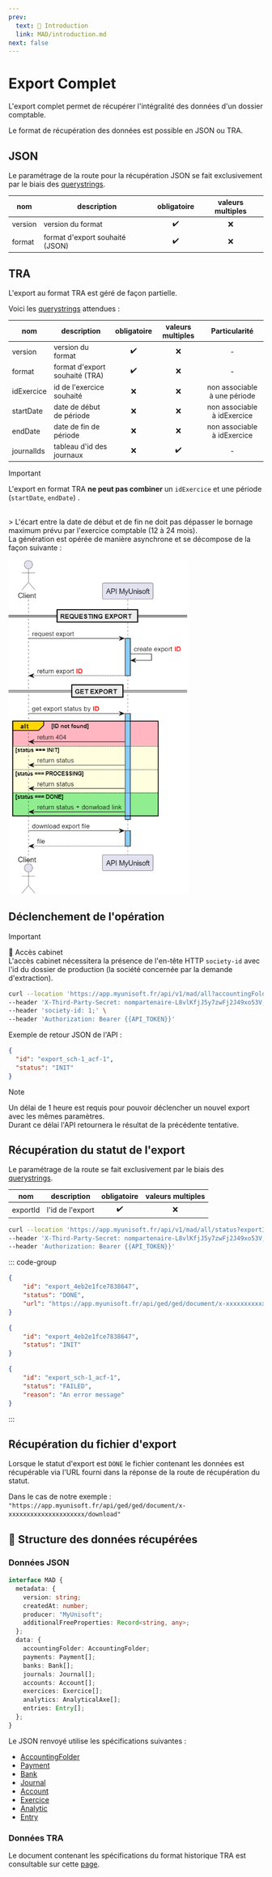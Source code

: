 ```yaml
---
prev:
  text: 💃 Introduction
  link: MAD/introduction.md
next: false
---
```


# Export Complet

L'export complet permet de récupérer l'intégralité des données d'un dossier comptable.

Le format de récupération des données est possible en JSON ou TRA.

## JSON

Le paramétrage de la route pour la récupération JSON se fait exclusivement par le biais des [querystrings](https://en.wikipedia.org/wiki/Query_string).

| nom | description | obligatoire | valeurs multiples |
| --- | --- | :---: | :---: |
| version | version du format | ✔️ | ❌ |
| format | format d'export souhaité (JSON) | ✔️ | ❌ |

## TRA

L'export au format TRA est géré de façon partielle.

Voici les [querystrings](https://en.wikipedia.org/wiki/Query_string) attendues :

| nom | description | obligatoire | valeurs multiples | Particularité |
| --- | --- | :---: | :---: | :---: |
| version | version du format | ✔️ | ❌ | - |
| format | format d'export souhaité (TRA) | ✔️ | ❌ | - |
| idExercice | id de l'exercice souhaité | ❌ | ❌ | non associable à une période |
| startDate | date de début de période | ❌ | ❌ | non associable à idExercice |
| endDate | date de fin de période | ❌ | ❌ | non associable à idExercice |
| journalIds | tableau d'id des journaux | ❌ | ✔️ | - |

> [!IMPORTANT]  
> L'export en format TRA **ne peut pas combiner** un `idExercice` et une période (`startDate`, `endDate`) .
<br>
> L'écart entre la date de début et de fin ne doit pas dépasser le bornage maximum prévu par l'exercice comptable (12 à 24 mois).

<br>
La génération est opérée de manière asynchrone et se décompose de la façon suivante :

![Décomposition asynchrone de l'export complet](../images/sequence_export_all.png)

## Déclenchement de l'opération

> [!IMPORTANT]  
> 🔹 Accès cabinet  
> L'accès cabinet nécessitera la présence de l'en-tête HTTP `society-id` avec l'id du dossier de production (la société concernée par la demande d'extraction).

```bash
curl --location 'https://app.myunisoft.fr/api/v1/mad/all?accountingFolderId=1&format=json&version=1.0.0' \
--header 'X-Third-Party-Secret: nompartenaire-L8vlKfjJ5y7zwFj2J49xo53V;' \
--header 'society-id: 1;' \
--header 'Authorization: Bearer {{API_TOKEN}}'
```

Exemple de retour JSON de l'API :

```json
{
  "id": "export_sch-1_acf-1",
  "status": "INIT"
}
```

> [!NOTE]  
> Un délai de 1 heure est requis pour pouvoir déclencher un nouvel export avec les mêmes paramètres.  
> Durant ce délai l'API retournera le résultat de la précédente tentative.

## Récupération du statut de l'export

Le paramétrage de la route se fait exclusivement par le biais des [querystrings](https://en.wikipedia.org/wiki/Query_string).

| nom | description | obligatoire | valeurs multiples |
| --- | --- | :---: | :---: |
| exportId | l'id de l'export | ✔️ | ❌ |

```bash
curl --location 'https://app.myunisoft.fr/api/v1/mad/all/status?exportId=export_4eb2e1fce7838647' \
--header 'X-Third-Party-Secret: nompartenaire-L8vlKfjJ5y7zwFj2J49xo53V;' \
--header 'Authorization: Bearer {{API_TOKEN}}'
```

::: code-group

```json [Export disponible]
{
    "id": "export_4eb2e1fce7838647",
    "status": "DONE",
    "url": "https://app.myunisoft.fr/api/ged/ged/document/x-xxxxxxxxxxxxxxxxxxxxx/download"
}
```

```json [Export en cours]
{
    "id": "export_4eb2e1fce7838647",
    "status": "INIT"
}
```

```json [Export échoué]
{
    "id": "export_sch-1_acf-1",
    "status": "FAILED",
    "reason": "An error message"
}
```

:::

## Récupération du fichier d'export

Lorsque le statut d'export est `DONE` le fichier contenant les données est récupérable via l'URL fourni dans la réponse de la route de récupération du statut.

Dans le cas de notre exemple : `"https://app.myunisoft.fr/api/ged/ged/document/x-xxxxxxxxxxxxxxxxxxxxx/download"`

## 🔬 Structure des données récupérées

### Données JSON

```ts
interface MAD {
  metadata: {
    version: string;
    createdAt: number;
    producer: "MyUnisoft";
    additionalFreeProperties: Record<string, any>;
  };
  data: {
    accountingFolder: AccountingFolder;
    payments: Payment[];
    banks: Bank[];
    journals: Journal[];
    accounts: Account[];
    exercices: Exercice[];
    analytics: AnalyticalAxe[];
    entries: Entry[];
  };
}
```

Le JSON renvoyé utilise les spécifications suivantes :

- [AccountingFolder](../specs/v1.0.0/accountingFolder.md)
- [Payment](../specs/v1.0.0/payment.md)
- [Bank](../specs/v1.0.0/bank.md)
- [Journal](../specs/v1.0.0/journal.md)
- [Account](../specs/v1.0.0/account.md)
- [Exercice](../specs/v1.0.0/exercice.md)
- [Analytic](../specs/v1.0.0/analytic.md)
- [Entry](../specs/v1.0.0/entries.md)

### Données TRA

Le document contenant les spécifications du format historique TRA est consultable sur cette [page](https://github.com/MyUnisoft/api-partenaires/blob/main/docs/MAD/TRA.pdf).
